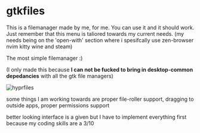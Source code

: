 # gtkfiles

This is a filemanager made by me, for me. You can use it and it should work. Just remember that this menu is taliored towards my current needs. (my needs being on the 'open-with' section where i spesifcally use zen-browser nvim kitty wine and steam)

The most simple filemanager :)

(I only made this because **I can not be fucked to bring in desktop-common depedancies** with all the gtk file managers)



![hyprfiles](https://github.com/user-attachments/assets/33cbe5c8-5a1a-448e-aa07-737eca34c0fa)




some things I am working towards are proper file-roller support, dragging to outside apps, proper permissions support

better looking interface is a given but I have to implement everything first because my coding skills are a 3/10
